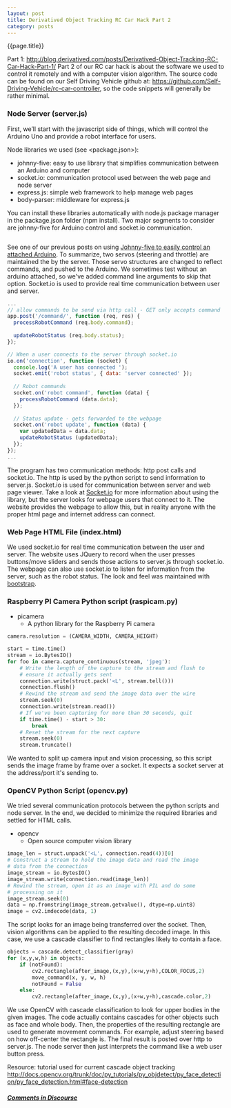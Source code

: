 ```yaml
---
layout: post
title: Derivatived Object Tracking RC Car Hack Part 2
category: posts
---
```

{{page.title}}

Part 1: http://blog.derivatived.com/posts/Derivatived-Object-Tracking-RC-Car-Hack-Part-1/
Part 2 of our RC car hack is about the software we used to control it remotely and with a computer vision algorithm. The source code can be found on our Self Driving Vehicle github at: https://github.com/Self-Driving-Vehicle/rc-car-controller, so the code snippets will generally be rather minimal.

### Node Server (server.js)
First, we’ll start with the javascript side of things, which will control the Arduino Uno and provide a robot interface for users.

Node libraries we used (see <package.json>):

* johnny-five: easy to use library that simplifies communication between an Arduino and computer
* socket.io: communication protocol used between the web page and node server
* express.js: simple web framework to help manage web pages
 * body-parser: middleware for express.js

You can install these libraries automatically with node.js package manager in the package.json folder (npm install). Two major segments to consider are johnny-five for Arduino control and socket.io communication.

```javascript

```

See one of our previous posts on using [Johnny-five to easily control an attached Arduino](http://blog.derivatived.com/posts/Control-Your-Robot-With-Node.js-Raspberry-PI-and-Arduino/). To summarize, two servos (steering and throttle) are maintained the by the server. Those servo structures are changed to reflect commands, and pushed to the Arduino. We sometimes test without an arduino attached, so we've added command line arguments to skip that option. Socket.io is used to provide real time communication between user and server.

```javascript
...
// allow commands to be send via http call - GET only accepts command
app.post('/command/', function (req, res) {
  processRobotCommand (req.body.command);
  
  updateRobotStatus (req.body.status);
});

// When a user connects to the server through socket.io
io.on('connection', function (socket) {
  console.log('A user has connected ');
  socket.emit('robot status', { data: 'server connected' });
  
  // Robot commands
  socket.on('robot command', function (data) {
    processRobotCommand (data.data);
  });
  
  // Status update - gets forwarded to the webpage
  socket.on('robot update', function (data) {
    var updatedData = data.data;
    updateRobotStatus (updatedData);
  });
});
...
```

The program has two communication methods: http post calls and socket.io. The http is used by the python script to send information to server.js. Socket.io is used for communication between server and web page viewer. Take a look at [Socket.io](http://socket.io/) for more information about using the library, but the server looks for webpage users that connect to it. The website provides the webpage to allow this, but in reality anyone with the proper html page and internet address can connect.

### Web Page HTML File (index.html)
We used socket.io for real time communication between the user and server. The website uses JQuery to record when the user presses buttons/move sliders and sends those actions to server.js through socket.io. The webpage can also use socket.io to listen for information from the server, such as the robot status. The look and feel was maintained with [bootstrap](http://getbootstrap.com/).


### Raspberry PI Camera Python script (raspicam.py)

* picamera
    * A python library for the Raspberry Pi camera

```python
camera.resolution = (CAMERA_WIDTH, CAMERA_HEIGHT)

start = time.time()
stream = io.BytesIO()
for foo in camera.capture_continuous(stream, 'jpeg'):
    # Write the length of the capture to the stream and flush to
    # ensure it actually gets sent
    connection.write(struct.pack('<L', stream.tell()))
    connection.flush()
    # Rewind the stream and send the image data over the wire
    stream.seek(0)
    connection.write(stream.read())
    # If we've been capturing for more than 30 seconds, quit
    if time.time() - start > 30:
        break
    # Reset the stream for the next capture
    stream.seek(0)
    stream.truncate()
```

We wanted to split up camera input and vision processing, so this script sends the image frame by frame over a socket. It expects a socket server at the address/port it's sending to.


### OpenCV Python Script (opencv.py)
We tried several communication protocols between the python scripts and node server. In the end, we decided to minimize the required libraries and settled for HTML calls.

* opencv
    * Open source computer vision library

```python
image_len = struct.unpack('<L', connection.read(4))[0]
# Construct a stream to hold the image data and read the image
# data from the connection
image_stream = io.BytesIO()
image_stream.write(connection.read(image_len))
# Rewind the stream, open it as an image with PIL and do some
# processing on it
image_stream.seek(0)
data = np.fromstring(image_stream.getvalue(), dtype=np.uint8)
image = cv2.imdecode(data, 1)
```

The script looks for an image being transferred over the socket. Then, vision algorithms can be applied to the resulting decoded image. In this case, we use a cascade classifier to find rectangles likely to contain a face.

```python
objects = cascade.detect_classifier(gray)
for (x,y,w,h) in objects:
    if (notFound):
        cv2.rectangle(after_image,(x,y),(x+w,y+h),COLOR_FOCUS,2)
        move_command(x, y, w, h)
        notFound = False
    else:
        cv2.rectangle(after_image,(x,y),(x+w,y+h),cascade.color,2)
```

We use OpenCV with cascade classification to look for upper bodies in the given images. The code actually contains cascades for other objects such as face and whole body. Then, the properties of the resulting rectangle are used to generate movement commands. For example, adjust steering based on how off-center the rectangle is. The final result is posted over http to server.js. The node server then just interprets the command like a web user button press.

Resource: tutorial used for current cascade object tracking
http://docs.opencv.org/trunk/doc/py_tutorials/py_objdetect/py_face_detection/py_face_detection.html#face-detection


##### [Comments in Discourse](http://www.sherecar.org/t/blog-post-opencv-with-an-rc-car/115)
